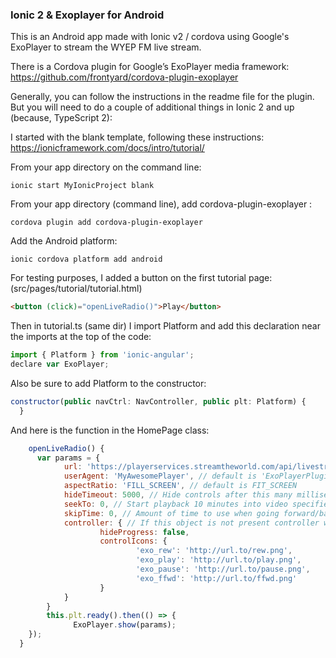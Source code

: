 
### Ionic 2 & Exoplayer for Android ###

This is an Android app made with Ionic v2 / cordova using Google's ExoPlayer to stream the WYEP FM live stream.

There is a Cordova plugin for Google’s ExoPlayer media framework:
https://github.com/frontyard/cordova-plugin-exoplayer

Generally, you can follow the instructions in the readme file for the plugin.  But you will need to do a couple of additional things in Ionic 2 and up (because, TypeScript 2):

I started with the blank template, following these instructions: https://ionicframework.com/docs/intro/tutorial/

From your app directory on the command line:
```shell
ionic start MyIonicProject blank
```
From your app directory (command line), add cordova-plugin-exoplayer :
```shell
cordova plugin add cordova-plugin-exoplayer
```
Add the Android platform:
```shell
ionic cordova platform add android
```

For testing purposes, I added a button on the first tutorial page: (src/pages/tutorial/tutorial.html)

```html 
<button (click)="openLiveRadio()">Play</button>
```

Then in tutorial.ts (same dir) I import Platform and add this declaration near the imports at the top of the code:
```javascript
import { Platform } from 'ionic-angular';
declare var ExoPlayer;
```

Also be sure to add Platform to the constructor:
```javascript
constructor(public navCtrl: NavController, public plt: Platform) {
  }
```


And here is the function in the HomePage class:
```javascript
	openLiveRadio() {
	  var params = { 
			url: 'https://playerservices.streamtheworld.com/api/livestream-redirect/WYEPFMAAC.aac',
			userAgent: 'MyAwesomePlayer', // default is 'ExoPlayerPlugin'
			aspectRatio: 'FILL_SCREEN', // default is FIT_SCREEN
			hideTimeout: 5000, // Hide controls after this many milliseconds, default is 5 sec
			seekTo: 0, // Start playback 10 minutes into video specified in milliseconds, default is 0
			skipTime: 0, // Amount of time to use when going forward/backward, default is 1 min
			controller: { // If this object is not present controller will not be visible
					hideProgress: false,
					controlIcons: {
							'exo_rew': 'http://url.to/rew.png',
							'exo_play': 'http://url.to/play.png',
							'exo_pause': 'http://url.to/pause.png',
							'exo_ffwd': 'http://url.to/ffwd.png'
					}
			}
		}
		this.plt.ready().then(() => {
			  ExoPlayer.show(params);
    });
  }
```


